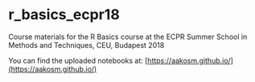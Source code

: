 # r_basics_ecpr18
Course materials for the R Basics course at the ECPR Summer School in Methods and Techniques, CEU, Budapest 2018

You can find the uploaded notebooks at: [https://aakosm.github.io/](https://aakosm.github.io/)
